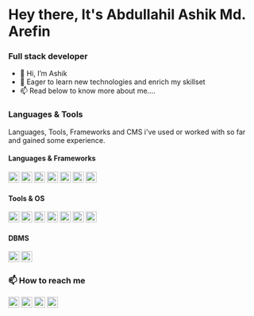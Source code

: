 

# Hey there, It's Abdullahil Ashik Md. Arefin

### Full stack developer
- 👋 Hi, I’m Ashik
- 👀 Eager to learn new technologies and enrich my skillset
- 📫 Read below to know more about me....

### Languages & Tools
Languages, Tools, Frameworks and CMS i've used or worked with so far and gained some experience.

#### Languages & Frameworks

<img width="22px" src="https://simpleicons.org/icons/php.svg"/> <img width="22px" src="https://simpleicons.org/icons/laravel.svg" style="color:#FF2D20"/> <img src="https://simpleicons.org/icons/javascript.svg" width="22px"> <img src="https://simpleicons.org/icons/flutter.svg" width="22px"> <img src="https://simpleicons.org/icons/python.svg" width="22px"> <img width="22px" src="https://simpleicons.org/icons/codeigniter.svg" /> <img width="22px" src="https://simpleicons.org/icons/angular.svg" />

#### Tools & OS

<img width="22px" src="https://simpleicons.org/icons/pycharm.svg" /> <img width="22px" src="https://simpleicons.org/icons/adobephotoshop.svg"/> <img width="22px" src="https://simpleicons.org/icons/androidstudio.svg"/> <img width="22px" src="https://simpleicons.org/icons/ubuntu.svg" /> <img width="22px" src="https://simpleicons.org/icons/kalilinux.svg"/> <img width="22px" src="https://simpleicons.org/icons/adobepremierepro.svg" /> <img width="22px" src="https://simpleicons.org/icons/obsstudio.svg"/>

#### DBMS

 <img width="22px" src="https://simpleicons.org/icons/mysql.svg" /> <img width="22px" src="https://simpleicons.org/icons/sqlite.svg" />  

### 📫 How to reach me
[<img src="https://cdn.jsdelivr.net/npm/simple-icons@v6/icons/instagram.svg" width="22px"/>](https://www.instagram.com/abdullahil_ashik/) 
[<img src="https://cdn.jsdelivr.net/npm/simple-icons@v6/icons/linkedin.svg" width="22px"/>](https://www.linkedin.com/in/abdullahil-ashik-arefin-225802165/) 
[<img src="https://cdn.jsdelivr.net/npm/simple-icons@v6/icons/facebook.svg" width="22px"/>](https://www.facebook.com/abdullah.ashik.arefin/) 
[<img src="https://cdn.jsdelivr.net/npm/simple-icons@v6/icons/github.svg" width="22px"/>](https://github.com/abdullahilashik/)

<!---
abdullahilashik/abdullahilashik is a ✨ special ✨ repository because its `README.md` (this file) appears on your GitHub profile.
You can click the Preview link to take a look at your changes.
https://simpleicons.org/
--->
